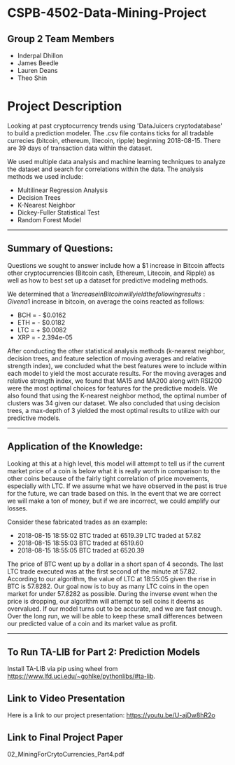 # CSPB-4502-Data-Mining-Project


## Group 2 Team Members
* Inderpal Dhillon
* James Beedle
* Lauren Deans
* Theo Shin

# Project Description
Looking at past cryptocurrency trends using 'DataJuicers cryptodatabase' to build a prediction modeler. The .csv file contains ticks for all tradable currecies (bitcoin, ethereum, litecoin, ripple) beginning 2018-08-15. There are 39 days of transaction data within the dataset.

We used multiple data analysis and machine learning techniques to analyze the dataset and search for correlations within the data. The analysis methods we used include:
* Multilinear Regression Analysis
* Decision Trees
* K-Nearest Neighbor
* Dickey-Fuller Statistical Test
* Random Forest Model
***

## Summary of Questions:
Questions we sought to answer include how a $1 increase in Bitcoin affects other cryptocurrencies (Bitcoin cash, Ethereum, Litecoin, and Ripple) as well as how to best set up a dataset for predictive modeling methods.

We determined that a $1 increase in Bitcoin will yield the following results:
Given a 1$ increase in bitcoin, on average the coins reacted as follows:
* BCH = - $0.0162
* ETH = - $0.0182
* LTC = + $0.0082
* XRP = - 2.394e-05

After conducting the other statistical analysis methods (k-nearest neighbor, decision trees, and feature selection of moving averages and relative strength index), we concluded what the best features were to include within each model to yield the most accurate results. For the moving averages and relative strength index, we found that MA15 and MA200 along with RSI200 were the most optimal choices for features for the predictive models. We also found that using the K-nearest neighbor method, the optimal number of clusters was 34 given our dataset. We also concluded that using decision trees, a max-depth of 3 yielded the most optimal results to utilize with our predictive models. 
***

## Application of the Knowledge:
Looking at this at a high level, this model will attempt to tell us if the current market price of a coin is below what it is really worth in comparison to the other coins because of the fairly tight correlation of price movements, especially with LTC. If we assume what we have observed in the past is true for the future, we can trade based on this. In the event that we are correct we will make a ton of money, but if we are incorrect, we could amplify our losses.

Consider these fabricated trades as an example:
* 2018-08-15 18:55:02 BTC traded at 6519.39	  LTC traded at 57.82
* 2018-08-15 18:55:03 BTC traded at 6519.60	
* 2018-08-15 18:55:05 BTC traded at 6520.39 

The price of BTC went up by a dollar in a short span of 4 seconds. The last LTC trade executed was at the first second of the minute at 57.82. According to our algorithm, the value of LTC at 18:55:05 given the rise in BTC is 57.8282. Our goal now is to buy as many LTC coins in the open market for under 57.8282 as possible. During the inverse event when the price is dropping, our algorithm will attempt to sell coins it deems as overvalued. If our model turns out to be accurate, and we are fast enough. Over the long run, we will be able to keep these small differences between our predicted value of a coin and its market value as profit.
***

## To Run TA-LIB for Part 2: Prediction Models
Install TA-LIB via pip using wheel from https://www.lfd.uci.edu/~gohlke/pythonlibs/#ta-lib. 

## Link to Video Presentation
Here is a link to our project presentation: https://youtu.be/U-ajDw8hR2o

## Link to Final Project Paper
02_MiningForCrytoCurrencies_Part4.pdf
